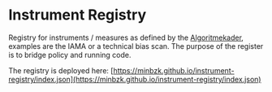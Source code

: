 # Instrument Registry
Registry for instruments / measures as defined by the [Algoritmekader](https://minbzk.github.io/Algoritmekader/), examples are the IAMA or a technical bias scan.
The purpose of the register is to bridge policy and running code. 

The registry is deployed here: [https://minbzk.github.io/instrument-registry/index.json](https://minbzk.github.io/instrument-registry/index.json)
